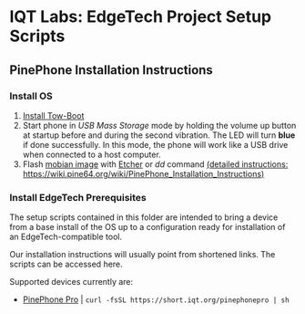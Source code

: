 # IQT Labs: EdgeTech Project Setup Scripts

## PinePhone Installation Instructions

### Install OS
1. [Install Tow-Boot](https://tow-boot.org/devices/pine64-pinephonePro.html)
2. Start phone in *USB Mass Storage* mode by holding the volume up button at startup before and during the second vibration. The LED will turn **blue** if done successfully. In this mode, the phone will work like a USB drive when connected to a host computer.
3. Flash [mobian image](https://images.mobian.org/pinephonepro/weekly/) with [Etcher](https://www.balena.io/etcher/) or *dd* command [(detailed instructions: https://wiki.pine64.org/wiki/PinePhone_Installation_Instructions)](https://wiki.pine64.org/wiki/PinePhone_Installation_Instructions)

### Install EdgeTech Prerequisites

The setup scripts contained in this folder are intended to bring a device from a base install of the OS up to a configuration ready for installation of an EdgeTech-compatible tool.

Our installation instructions will usually point from shortened links.  The scripts can be accessed here.


Supported devices currently are:
  - [PinePhone Pro](./pinephone-pro_setup.sh)   |   `curl -fsSL https://short.iqt.org/pinephonepro | sh`
